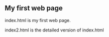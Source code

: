 ## My first web page

index.html is my first web page.

index2.html is the detailed version of index.html

